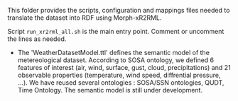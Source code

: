 This folder provides the scripts, configuration and mappings files needed to translate the dataset into RDF using Morph-xR2RML.

Script `run_xr2rml_all.sh` is the main entry point.
Comment or uncomment the lines as needed.


- The 'WeatherDatasetModel.ttl' defines the semantic model of the metereological dataset. According to SOSA ontology, we defined 6 features of interest (air, wind, surface, gust, cloud, precipitations) and 21 observable properties (temperature, wind speed, diffrential pressure, ...). We have reused several ontologies : SOSA/SSN ontologies, QUDT, Time Ontology. The semantic model is still under development. 

